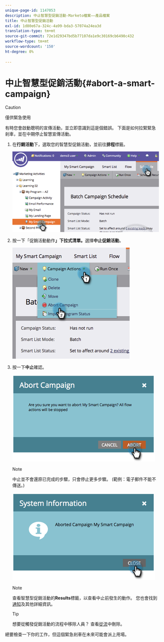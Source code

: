 ```yaml
---
unique-page-id: 1147053
description: 中止智慧型促銷活動-Marketo檔案——產品檔案
title: 中止智慧型促銷活動
exl-id: 1d80e67a-324c-4a99-bda3-57074a24ea3d
translation-type: tm+mt
source-git-commit: 72e1d29347bd5b77107da1e9c30169cb6490c432
workflow-type: tm+mt
source-wordcount: '150'
ht-degree: 0%

---
```


# 中止智慧型促銷活動{#abort-a-smart-campaign}

>[!CAUTION]
>
>僅供緊急使用

有時您會啟動聰明的宣傳活動，並立即意識到這是個錯誤。 下面是如何拉緊緊急剎車，並在中期停止智慧宣傳活動。

1. 在&#x200B;**行銷活動**&#x200B;下，選取您的智慧型促銷活動，並前往&#x200B;**排程**&#x200B;標籤。

   ![](assets/image2014-9-22-16-3a19-3a44.png)

1. 按一下「促銷活動動作&#x200B;**」下拉式清單。**&#x200B;選擇&#x200B;**中止促銷活動**。

   ![](assets/image2014-9-22-16-19-48.png)

1. 按一下&#x200B;**中止**&#x200B;確認。

   ![](assets/image2014-9-22-16-3a19-3a57.png)

   >[!NOTE]
   >
   >中止並不會還原已完成的步驟，只會停止更多步驟。 (範例：電子郵件不能不傳送。)

   ![](assets/image2014-9-22-16-3a20-3a0.png)

   >[!NOTE]
   >
   >查看智慧型促銷活動的&#x200B;**Results**&#x200B;標籤，以查看中止前發生的動作。 您也會找到[通知](/help/marketo/product-docs/core-marketo-concepts/miscellaneous/understanding-notifications.md)及其他詳細資訊。

   >[!TIP]
   >
   >想要從觸發促銷活動的流程中移除人員？ 查看[從流](/help/marketo/product-docs/core-marketo-concepts/smart-campaigns/flow-actions/remove-from-flow.md)中刪除。

總要檢查一下你的工作，但這個緊急剎車在未來可能會派上用場。
